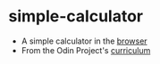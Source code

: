 # simple-calculator
* A simple calculator in the [browser](https://sierra073.github.io/simple-calculator/)
* From the Odin Project's [curriculum](https://www.theodinproject.com/courses/web-development-101)
